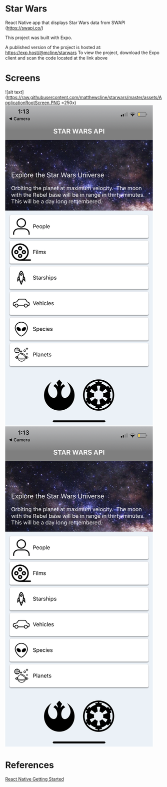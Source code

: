# Star Wars

React Native app that displays Star Wars data from SWAPI (https://swapi.co/)

This project was built with Expo.

A published version of the project is hosted at: https://exp.host/@mcline/starwars
To view the project, download the Expo client and scan the code located at the link above

# Screens

![alt text](https://raw.githubusercontent.com/matthewcline/starwars/master/assets/ApplicationRootScreen.PNG =250x)
![alt text](https://raw.githubusercontent.com/matthewcline/starwars/master/assets/ApplicationRootScreen.PNG "Logo Title Text 1")
![alt text](https://raw.githubusercontent.com/matthewcline/starwars/master/assets/ApplicationRootScreen.PNG "Logo Title Text 1")

# References
[React Native Getting Started](https://facebook.github.io/react-native/docs/getting-started.html)